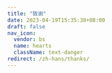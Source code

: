 ```yaml
---
title: "致谢"
date: 2023-04-19T15:35:38+08:00
draft: false
nav_icon:
  vendor: bs
  name: hearts
  className: text-danger
redirect: /zh-hans/thanks/
---
```

